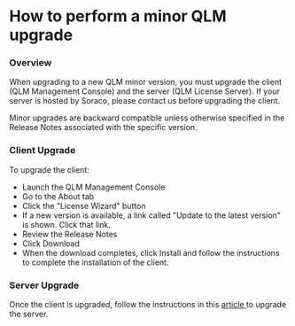 # How to perform a minor QLM upgrade

### Overview

When upgrading to a new QLM minor version, you must upgrade the client (QLM Management Console) and the server (QLM License Server). If your server is hosted by Soraco, please contact us before upgrading the client.

Minor upgrades are backward compatible unless otherwise specified in the Release Notes associated with the specific version.

### Client Upgrade

To upgrade the client:

* Launch the QLM Management Console
* Go to the About tab
* Click the "License Wizard" button
* If a new version is available, a link called "Update to the latest version" is shown. Click that link.
* Review the Release Notes
* Click Download
* When the download completes, click Install and follow the instructions to complete the installation of the client.

### Server Upgrade

Once the client is upgraded, follow the instructions in this [article ](https://docs.soraco.co/docs/qlm-license-server/how-to-perform-a-minor-upgrade-of-the-qlm-license-server)to upgrade the server.
